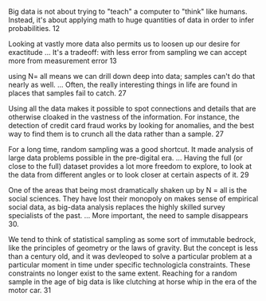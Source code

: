 Big data is not about trying to "teach" a computer to "think" like humans. Instead, it's about applying math to huge quantities of data in order to infer probabilities. 12

Looking at vastly more data also permits us to loosen up our desire for exactitude ... It's a tradeoff: with less error from sampling we can accept more from measurement error 13

using N= all means we can drill down deep into data; samples can't do that nearly as well. ... Often, the really interesting things in life are found in places that samples fail to catch. 27

Using all the data makes it possible to spot connections and details that are otherwise cloaked in the vastness of the information. For instance, the detection of credit card fraud works by looking for anomalies, and the best way to find them is to crunch all the data rather than a sample. 27

For a long time, random sampling was a good shortcut. It made analysis of large data problems possible in the pre-digital era. ... Having the full (or close to the full) dataset provides a lot more freedom to explore, to look at the data from different angles or to look closer at certain aspects of it. 29

One of the areas that being most dramatically shaken up by N = all is the social sciences. They have lost their monopoly on makes sense of empirical social data, as big-data analysis replaces the highly skilled survey specialists of the past. ... More important, the need to sample disappears 30. 

We tend to think of statistical sampling as some sort of immutable bedrock, like the principles of geometry or the laws of gravity. But the concept is less than a century old, and it was devleoped to solve a particular problem at a particular moment in time under specific technologicla constraints. These constraints no longer exist to the same extent. Reaching for a random sample in the age of big data is like clutching at horse whip in the era of the motor car. 31
